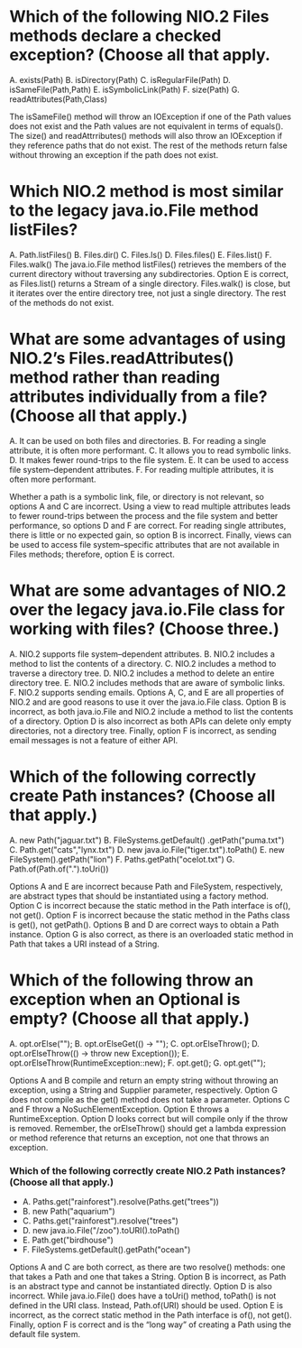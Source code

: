 # Which of the following NIO.2 Files methods declare a checked exception? (Choose all that apply.
A. exists(Path)
B. isDirectory(Path)
C. isRegularFile(Path)
D. isSameFile(Path,Path)
E. isSymbolicLink(Path)
F. size(Path)
G. readAttributes(Path,Class)

The isSameFile() method will throw an IOException if one of the Path values does not exist and the Path values are not equivalent in terms of equals().
The size() and readAttrributes() methods will also throw an IOException if they reference paths that do not exist.
The rest of the methods return false without throwing an exception if the path does not exist.

# Which NIO.2 method is most similar to the legacy java.io.File method listFiles?
A. Path.listFiles()
B. Files.dir()
C. Files.ls()
D. Files.files()
E. Files.list()
F. Files.walk()
The java.io.File method listFiles() retrieves the members of the current directory without traversing any subdirectories.
Option E is correct, as Files.list() returns a Stream<Path> of a single directory.
Files.walk() is close, but it iterates over the entire directory tree, not just a single directory. The rest of the methods do not exist.

# What are some advantages of using NIO.2’s Files.readAttributes() method rather than reading attributes individually from a file? (Choose all that apply.)
A. It can be used on both files and directories.
B. For reading a single attribute, it is often more performant.
C. It allows you to read symbolic links.
D. It makes fewer round-trips to the file system.
E. It can be used to access file system–dependent attributes.
F. For reading multiple attributes, it is often more performant.

Whether a path is a symbolic link, file, or directory is not relevant, so options A and C are incorrect.
Using a view to read multiple attributes leads to fewer round-trips between the process and the file system and better performance, so options D and F are correct.
For reading single attributes, there is little or no expected gain, so option B is incorrect.
Finally, views can be used to access file system–specific attributes that are not available in Files methods; therefore, option E is correct.

# What are some advantages of NIO.2 over the legacy java.io.File class for working with files? (Choose three.)
A. NIO.2 supports file system–dependent attributes.
B. NIO.2 includes a method to list the contents of a directory.
C. NIO.2 includes a method to traverse a directory tree.
D. NIO.2 includes a method to delete an entire directory tree.
E. NIO.2 includes methods that are aware of symbolic links.
F. NIO.2 supports sending emails.
Options A, C, and E are all properties of NIO.2 and are good reasons to use it over the java.io.File class.
Option B is incorrect, as both java.io.File and NIO.2 include a method to list the contents of a directory.
Option D is also incorrect as both APIs can delete only empty directories, not a directory tree.
Finally, option F is incorrect, as sending email messages is not a feature of either API.

# Which of the following correctly create Path instances? (Choose all that apply.)

A. new Path("jaguar.txt")
B. FileSystems.getDefault() .getPath("puma.txt")
C. Path.get("cats","lynx.txt")
D. new java.io.File("tiger.txt").toPath()
E. new FileSystem().getPath("lion")
F. Paths.getPath("ocelot.txt")
G. Path.of(Path.of(".").toUri())

Options A and E are incorrect because Path and FileSystem, respectively, are abstract types that should be instantiated using a factory method.
Option C is incorrect because the static method in the Path interface is of(), not get().
Option F is incorrect because the static method in the Paths class is get(), not getPath().
Options B and D are correct ways to obtain a Path instance. Option G is also correct, as there is an overloaded static method in Path that takes a URI instead of a String.

# Which of the following throw an exception when an Optional is empty? (Choose all that apply.)
A. opt.orElse("");
B. opt.orElseGet(() -> "");
C. opt.orElseThrow();
D. opt.orElseThrow(() -> throw new Exception());
E. opt.orElseThrow(RuntimeException::new);
F. opt.get();
G. opt.get("");

Options A and B compile and return an empty string without throwing an exception, using a String and Supplier parameter, respectively.
Option G does not compile as the get() method does not take a parameter. Options C and F throw a NoSuchElementException.
Option E throws a RuntimeException. Option D looks correct but will compile only if the throw is removed.
Remember, the orElseThrow() should get a lambda expression or method reference that returns an exception, not one that throws an exception.

### Which of the following correctly create NIO.2 Path instances? (Choose all that apply.)
* A. Paths.get("rainforest").resolve(Paths.get("trees"))
* B. new Path("aquarium")
* C. Paths.get("rainforest").resolve("trees")
* D. new java.io.File("/zoo").toURI().toPath()
* E. Path.get("birdhouse")
* F. FileSystems.getDefault().getPath("ocean")

Options A and C are both correct, as there are two resolve() methods: one that takes a Path and one that takes a String.
Option B is incorrect, as Path is an abstract type and cannot be instantiated directly.
Option D is also incorrect. While java.io.File() does have a toUri() method, toPath() is not defined in the URI class.
Instead, Path.of(URI) should be used. Option E is incorrect, as the correct static method in the Path interface is of(), not get().
Finally, option F is correct and is the “long way” of creating a Path using the default file system.


